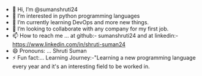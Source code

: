 - 👋 Hi, I’m @sumanshruti24
- 👀 I’m interested in python programming languages
- 🌱 I’m currently learning DevOps and more new things.
- 💞️ I’m looking to collaborate with any company for my first job.
- 📫 How to reach me ... at github:- sumanshruti24 and at linkedin:- https://www.linkedin.com/in/shruti-suman24
- 😄 Pronouns: ... Shruti Suman 
- ⚡ Fun fact:... Learning Journey:-"Learning a new programming language every year and it's an interesting field to be worked in.

<!---
sumanshruti24/sumanshruti24 is a ✨ special ✨ repository because its `README.md` (this file) appears on your GitHub profile.
You can click the Preview link to take a look at your changes.
--->
